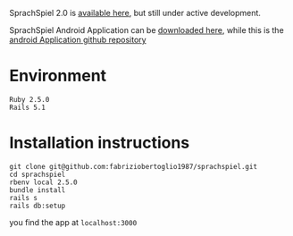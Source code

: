 SprachSpiel 2.0 is [available here](https://sprachspiel-staging.herokuapp.com), but still under active development.

SprachSpiel Android Application can be [downloaded here](https://s3.eu-central-1.amazonaws.com/sprachspiel/app-release.apk), while this is the [android Application github repository](https://github.com/fabriziobertoglio1987/sprachspiel-android)

# Environment

```
Ruby 2.5.0
Rails 5.1 
```

# Installation instructions

```
git clone git@github.com:fabriziobertoglio1987/sprachspiel.git
cd sprachspiel
rbenv local 2.5.0
bundle install
rails s
rails db:setup
```
you find the app at `localhost:3000`

